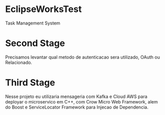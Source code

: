 # EclipseWorksTest
Task Management System

# Second Stage
Precisamos levantar qual metodo de autenticacao sera utilizado, OAuth ou Relacionado.

# Third Stage
Nesse projeto eu utilizaria mensageria com Kafka e Cloud AWS para deployar o microservico em C++, com Crow Micro Web Framework, alem do Boost e ServiceLocator Framework para Injecao de Dependencia.
